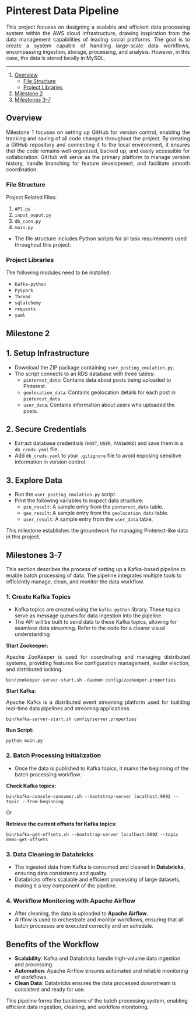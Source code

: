 # Pinterest Data Pipeline

<p align="justify">
This project focuses on designing a scalable and efficient data processing system within the AWS cloud infrastructure, drawing inspiration from the data management capabilities of leading social platforms. The goal is to create a system capable of handling large-scale data workflows, encompassing ingestion, storage, processing, and analysis. However, in this case, the data is stored locally in MySQL. </p>
<p align="justify">
</p>

---

1. [Overview](#overview)
   - [File Structure](#file-structure)
   - [Project Libraries](#project-libraries)
2. [Milestone 2](#milestone-2)
3. [Milestones 3-7](#milestones-3-7)

## Overview
<p align="justify">
Milestone 1 focuses on setting up GitHub for version control, enabling the tracking and saving of all code changes throughout the project. By creating a GitHub repository and connecting it to the local environment, it ensures that the code remains well-organized, backed up, and easily accessible for collaboration. GitHub will serve as the primary platform to manage version history, handle branching for feature development, and facilitate smooth coordination.</p>

### File Structure
Project Related Files: 
1. `API.py`
2. `input_ouput.py`
3. `db_conn.py`
4. `main.py`
- The file structure includes Python scripts for all task requirements used throughout this project.

### Project Libraries
The following modules need to be installed:
- `Kafka-python`
- `PySpark`
- `Thread`
- `sqlalchemy`
- `requests`
- `yaml`

## Milestone 2 
## 1. Setup Infrastructure
- Download the ZIP package containing `user_posting_emulation.py`.
- The script connects to an RDS database with three tables:
  - `pinterest_data`: Contains data about posts being uploaded to Pinterest.
  - `geolocation_data`: Contains geolocation details for each post in `pinterest_data`.
  - `user_data`: Contains information about users who uploaded the posts.

## 2. Secure Credentials
- Extract database credentials (`HOST`, `USER`, `PASSWORD`) and save them in a `db_creds.yaml` file.
- Add `db_creds.yaml` to your `.gitignore` file to avoid exposing sensitive information in version control.

## 3. Explore Data
- Run the `user_posting_emulation.py` script.
- Print the following variables to inspect data structure:
  - `pin_result`: A sample entry from the `pinterest_data` table.
  - `geo_result`: A sample entry from the `geolocation_data` table.
  - `user_result`: A sample entry from the `user_data` table.

This milestone establishes the groundwork for managing Pinterest-like data in this project.


## Milestones 3-7

This section describes the process of setting up a Kafka-based pipeline to enable batch processing of data. The pipeline integrates multiple tools to efficiently manage, clean, and monitor the data workflow.

### 1. **Create Kafka Topics**
- Kafka topics are created using the `kafka-python` library. These topics serve as message queues for data ingestion into the pipeline.
- The API will be built to send data to these Kafka topics, allowing for seamless data streaming. Refer to the code for a clearer visual understanding

**Start Zookeeper:**
<p align="justify">
Apache ZooKeeper is used for coordinating and managing distributed systems, providing features like configuration management, leader election, and distributed locking.</p>

```
bin/zookeeper-server-start.sh -daemon config/zookeeper.properties
```

**Start Kafka:**
<p align="justify">
Apache Kafka is a distributed event streaming platform used for building real-time data pipelines and streaming applications.</p>

```
bin/kafka-server-start.sh config/server.properties
```

**Run Script:** 
```
python main.py
```

### 2. **Batch Processing Initialization**
- Once the data is published to Kafka topics, it marks the beginning of the batch processing workflow.

**Check Kafka topics:** 
```
bin/kafka-console-consumer.sh --bootstrap-server localhost:9092 --topic --from-beginning
```

Or

**Retrieve the current offsets for Kafka topics:**
```
bin/kafka-get-offsets.sh --bootstrap-server localhost:9092 --topic demo-get-offsets
```

### 3. **Data Cleaning in Databricks**
- The ingested data from Kafka is consumed and cleaned in **Databricks**, ensuring data consistency and quality.
- Databricks offers scalable and efficient processing of large datasets, making it a key component of the pipeline.

### 4. **Workflow Monitoring with Apache Airflow**
- After cleaning, the data is uploaded to **Apache Airflow**.
- Airflow is used to orchestrate and monitor workflows, ensuring that all batch processes are executed correctly and on schedule.

## Benefits of the Workflow
- **Scalability**: Kafka and Databricks handle high-volume data ingestion and processing.
- **Automation**: Apache Airflow ensures automated and reliable monitoring of workflows.
- **Clean Data**: Databricks ensures the data processed downstream is consistent and ready for use.


This pipeline forms the backbone of the batch processing system, enabling efficient data ingestion, cleaning, and workflow monitoring.
